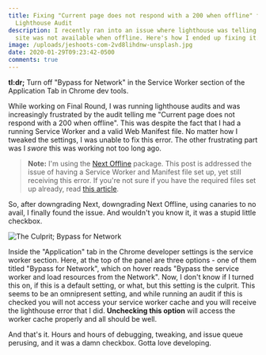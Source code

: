```yaml
---
title: Fixing "Current page does not respond with a 200 when offline" from
  Lighthouse Audit
description: I recently ran into an issue where lighthouse was telling me my
  site was not available when offline. Here's how I ended up fixing it.
image: /uploads/jeshoots-com-2vd8lihdnw-unsplash.jpg
date: 2020-01-29T09:23:42-0500
comments: true
---
```


**tl:dr;** Turn off "Bypass for Network" in the Service Worker section of the Application Tab in Chrome dev tools.

While working on Final Round, I was running lighthouse audits and was increasingly frustrated by the audit telling me "Current page does not respond with a 200 when offline". This was despite the fact that I had a running Service Worker and a valid Web Manifest file. No matter how I tweaked the settings, I was unable to fix this error. The other frustrating part was I _swore_ this was working not too long ago.

> **Note:** I'm using the [Next Offline](https://github.com/hanford/next-offline) package. This post is addressed the issue of having a Service Worker and Manifest file set up, yet still receiving this error. If you're not sure if you have the required files set up already, read [this article](https://codelabs.developers.google.com/codelabs/your-first-pwapp).

So, after downgrading Next, downgrading Next Offline, using canaries to no avail, I finally found the issue. And wouldn't you know it, it was a stupid little checkbox.

<p>
  <img
    src="/uploads/bypass-for-network-wtf.jpg"
    alt="The Culprit; Bypass for Network"
  />
</p>

Inside the "Application" tab in the Chrome developer settings is the service worker section. Here, at the top of the panel are three options - one of them titled "Bypass for Network", which on hover reads "Bypass the service worker and load resources from the Network". Now, I don't know if I turned this on, if this is a default setting, or what, but this setting is the culprit. This seems to be an omnipresent setting, and while running an audit if this is checked you will not access your service worker cache and you will receive the lighthouse error that I did. **Unchecking this option** will access the worker cache properly and all should be well.

And that's it. Hours and hours of debugging, tweaking, and issue queue perusing, and it was a damn checkbox. Gotta love developing.
